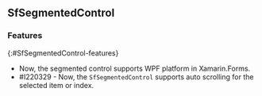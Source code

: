 ## SfSegmentedControl

### Features
{:#SfSegmentedControl-features}

* Now, the segmented control supports WPF platform in Xamarin.Forms.
* \#I220329 - Now, the `SfSegmentedControl` supports auto scrolling for the selected item or index.